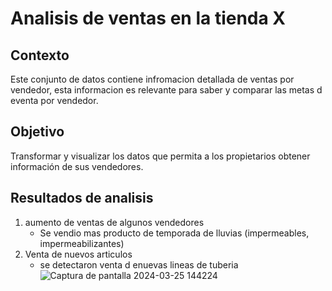 # Analisis de ventas en la tienda X

## Contexto
Este conjunto de datos contiene infromacion detallada de ventas por vendedor,
esta informacion es relevante para saber y comparar las metas d eventa por vendedor.

## Objetivo
Transformar y visualizar los datos que permita a los propietarios obtener información de sus vendedores.

## Resultados de analisis
1. aumento de ventas de algunos vendedores
   - Se vendio mas producto de temporada de lluvias (impermeables, impermeabilizantes)
2. Venta de nuevos articulos
   - se detectaron venta d enuevas lineas de tuberia
![Captura de pantalla 2024-03-25 144224](https://github.com/user-attachments/assets/ce39366b-ef87-4b00-bd71-410c6268a35b)



